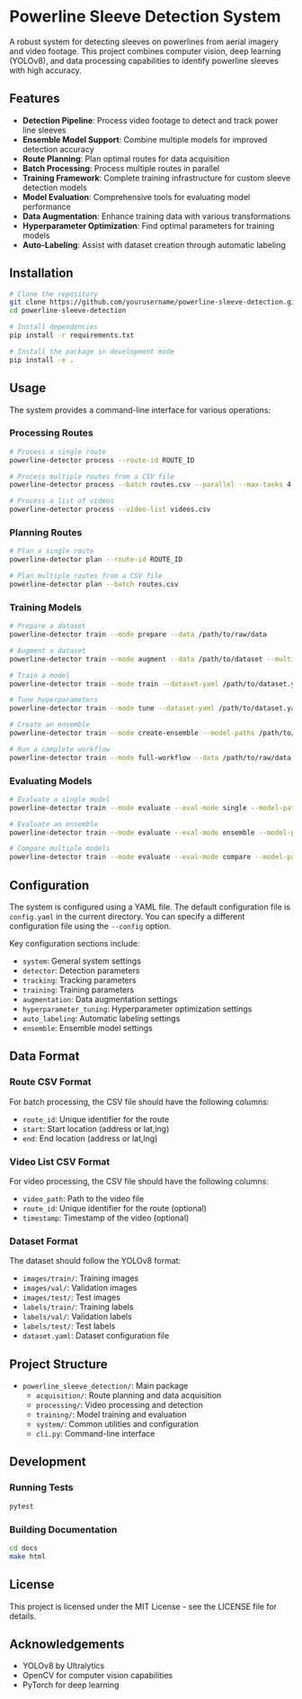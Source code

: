 # Powerline Sleeve Detection System

A robust system for detecting sleeves on powerlines from aerial imagery and video footage. This project combines computer vision, deep learning (YOLOv8), and data processing capabilities to identify powerline sleeves with high accuracy.

## Features

- **Detection Pipeline**: Process video footage to detect and track power line sleeves
- **Ensemble Model Support**: Combine multiple models for improved detection accuracy
- **Route Planning**: Plan optimal routes for data acquisition
- **Batch Processing**: Process multiple routes in parallel
- **Training Framework**: Complete training infrastructure for custom sleeve detection models
- **Model Evaluation**: Comprehensive tools for evaluating model performance
- **Data Augmentation**: Enhance training data with various transformations
- **Hyperparameter Optimization**: Find optimal parameters for training models
- **Auto-Labeling**: Assist with dataset creation through automatic labeling

## Installation

```bash
# Clone the repository
git clone https://github.com/yourusername/powerline-sleeve-detection.git
cd powerline-sleeve-detection

# Install dependencies
pip install -r requirements.txt

# Install the package in development mode
pip install -e .
```

## Usage

The system provides a command-line interface for various operations:

### Processing Routes

```bash
# Process a single route
powerline-detector process --route-id ROUTE_ID

# Process multiple routes from a CSV file
powerline-detector process --batch routes.csv --parallel --max-tasks 4

# Process a list of videos
powerline-detector process --video-list videos.csv
```

### Planning Routes

```bash
# Plan a single route
powerline-detector plan --route-id ROUTE_ID

# Plan multiple routes from a CSV file
powerline-detector plan --batch routes.csv
```

### Training Models

```bash
# Prepare a dataset
powerline-detector train --mode prepare --data /path/to/raw/data

# Augment a dataset
powerline-detector train --mode augment --data /path/to/dataset --multiplier 3

# Train a model
powerline-detector train --mode train --dataset-yaml /path/to/dataset.yaml --base-model yolov8n.pt --epochs 100

# Tune hyperparameters
powerline-detector train --mode tune --dataset-yaml /path/to/dataset.yaml --trials 20

# Create an ensemble
powerline-detector train --mode create-ensemble --model-paths /path/to/model1.pt /path/to/model2.pt

# Run a complete workflow
powerline-detector train --mode full-workflow --data /path/to/raw/data --base-model yolov8n.pt
```

### Evaluating Models

```bash
# Evaluate a single model
powerline-detector train --mode evaluate --eval-mode single --model-path /path/to/model.pt --test-dir /path/to/test/images

# Evaluate an ensemble
powerline-detector train --mode evaluate --eval-mode ensemble --model-paths /path/to/model1.pt /path/to/model2.pt --test-dir /path/to/test/images

# Compare multiple models
powerline-detector train --mode evaluate --eval-mode compare --model-paths /path/to/model1.pt /path/to/model2.pt --model-names "Model A" "Model B" --test-dir /path/to/test/images
```

## Configuration

The system is configured using a YAML file. The default configuration file is `config.yaml` in the current directory. You can specify a different configuration file using the `--config` option.

Key configuration sections include:

- `system`: General system settings
- `detector`: Detection parameters
- `tracking`: Tracking parameters
- `training`: Training parameters
- `augmentation`: Data augmentation settings
- `hyperparameter_tuning`: Hyperparameter optimization settings
- `auto_labeling`: Automatic labeling settings
- `ensemble`: Ensemble model settings

## Data Format

### Route CSV Format

For batch processing, the CSV file should have the following columns:

- `route_id`: Unique identifier for the route
- `start`: Start location (address or lat,lng)
- `end`: End location (address or lat,lng)

### Video List CSV Format

For video processing, the CSV file should have the following columns:

- `video_path`: Path to the video file
- `route_id`: Unique identifier for the route (optional)
- `timestamp`: Timestamp of the video (optional)

### Dataset Format

The dataset should follow the YOLOv8 format:

- `images/train/`: Training images
- `images/val/`: Validation images
- `images/test/`: Test images
- `labels/train/`: Training labels
- `labels/val/`: Validation labels
- `labels/test/`: Test labels
- `dataset.yaml`: Dataset configuration file

## Project Structure

- `powerline_sleeve_detection/`: Main package
  - `acquisition/`: Route planning and data acquisition
  - `processing/`: Video processing and detection
  - `training/`: Model training and evaluation
  - `system/`: Common utilities and configuration
  - `cli.py`: Command-line interface

## Development

### Running Tests

```bash
pytest
```

### Building Documentation

```bash
cd docs
make html
```

## License

This project is licensed under the MIT License - see the LICENSE file for details.

## Acknowledgements

- YOLOv8 by Ultralytics
- OpenCV for computer vision capabilities
- PyTorch for deep learning
